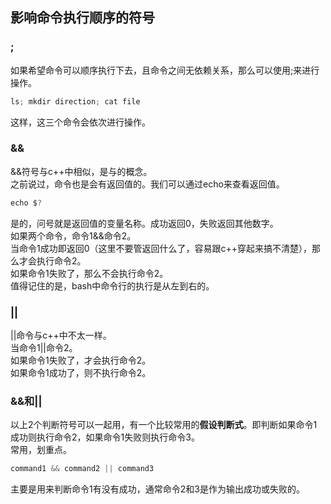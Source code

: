 ## 影响命令执行顺序的符号
### ;
如果希望命令可以顺序执行下去，且命令之间无依赖关系，那么可以使用;来进行操作。   
```c
ls; mkdir direction; cat file   
```   
这样，这三个命令会依次进行操作。   
### &&
&&符号与c++中相似，是与的概念。  
之前说过，命令也是会有返回值的。我们可以通过echo来查看返回值。   
```c
echo $?   
```   
是的，问号就是返回值的变量名称。成功返回0，失败返回其他数字。    
如果两个命令，命令1&&命令2。    
当命令1成功即返回0（这里不要管返回什么了，容易跟c++穿起来搞不清楚），那么才会执行命令2。   
如果命令1失败了，那么不会执行命令2。   
值得记住的是，bash中命令行的执行是从左到右的。    
### ||
||命令与c++中不太一样。   
当命令1||命令2。  
如果命令1失败了，才会执行命令2。   
如果命令1成功了，则不执行命令2。   
### &&和||
以上2个判断符号可以一起用，有一个比较常用的**假设判断式**。即判断如果命令1成功则执行命令2，如果命令1失败则执行命令3。  
常用，划重点。   
```c
command1 && command2 || command3
```   
主要是用来判断命令1有没有成功，通常命令2和3是作为输出成功或失败的。      